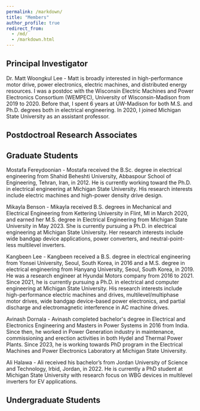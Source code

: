 ```yaml
---
permalink: /markdown/
title: "Members"
author_profile: true
redirect_from: 
  - /md/
  - /markdown.html
---
```


Principal Investigator
-----
Dr. Matt Woongkul Lee - Matt is broadly interested in high-performance motor drive, power electronics, electric machines, and distributed energy resources. I was a postdoc with the Wisconsin Electric Machines and Power Electronics Consortium (WEMPEC), University of Wisconsin-Madison from 2019 to 2020. Before that, I spent 6 years at UW-Madison for both M.S. and Ph.D. degrees both in electrical engineering. In 2020, I joined Michigan State University as an assistant professor. 

Postdoctroal Research Associates
-----

Graduate Students
-----
Mostafa Fereydoonian - Mostafa received the B.Sc. degree in electrical engineering from Shahid Beheshti University, Abbaspour School of Engineering, Tehran, Iran, in 2012. He is currently working toward the Ph.D. in electrical engineering at Michigan State University. His research interests include electric machines and high-power density drive design.

Mikayla Benson - Mikayla received B.S. degrees in Mechanical and Electrical Engineering from Kettering University in Flint, MI in March 2020, and earned her M.S. degree in Electrical Engineering from Michigan State University in May 2023. She is currently pursuing a Ph.D. in electrical engineering at Michigan State University. Her research interests include wide bandgap device applications, power converters, and neutral-point-less multilevel inverters.

Kangbeen Lee - Kangbeen received a B.S. degree in electrical engineering from Yonsei University, Seoul, South Korea, in 2016 and a M.S. degree in electrical engineering from Hanyang University, Seoul, South Korea, in 2019. He was a research engineer at Hyundai Motors company from 2016 to 2021. Since 2021, he is currently pursuing a Ph.D. in electrical and computer engineering at Michigan State University. His research interests include high-performance electric machines and drives, multilevel/multiphase motor drives, wide bandgap device-based power electronics, and partial discharge and electromagnetic interference in AC machine drives.

Avinash Dornala - Avinash completed bachelor's degree in Electrical and Electronics Engineering and Masters in Power Systems in 2016 from India. Since then, he worked in Power Generation industry in maintenance, commissioning and erection activities in both Hydel and Thermal Power Plants. Since 2023, he is working towards PhD program in the Electrical Machines and Power Electronics Laboratory at Michigan State University.

Ali Halawa - Ali received his bachelor’s from Jordan University of Science and Technology, Irbid, Jordan, in 2022. He is currently a PhD student at Michigan State University with research focus on WBG devices in multilevel inverters for EV applications.

Undergraduate Students
-----
